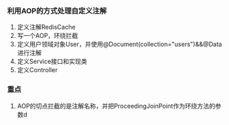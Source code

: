 ### 利用AOP的方式处理自定义注解
1. 定义注解RedisCache
2. 写一个AOP，环绕拦截
3. 定义用户领域对象User，并使用@Document(collection="users")&&@Data进行注解
4. 定义Service接口和实现类
5. 定义Controller

### 重点
1. AOP的切点拦截的是注解名称，并把ProceedingJoinPoint作为环绕方法的参数d